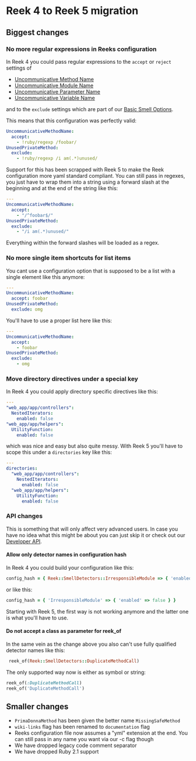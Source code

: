 # Reek 4 to Reek 5 migration

## Biggest changes

### No more regular expressions in Reeks configuration

In Reek 4 you could pass regular expressions to the `accept` or `reject` settings of
 
* [Uncommunicative Method Name](Uncommunicative-Method-Name.md)
* [Uncommunicative Module Name](Uncommunicative-Module-Name.md)
* [Uncommunicative Parameter Name](Uncommunicative-Parameter-Name.md)
* [Uncommunicative Variable Name](Uncommunicative-Variable-Name.md)

and to the `exclude` settings which are part of our [Basic Smell Options](docs/Basic-Smell-Options.md).
 
This means that this configuration was perfectly valid:

```yaml
UncommunicativeMethodName:
  accept:
    - !ruby/regexp /foobar/
UnusedPrivateMethod:
  exclude:
    - !ruby/regexp /i am(.*)unused/  
```

Support for this has been scrapped with Reek 5 to make the Reek configuration more yaml standard compliant.
You can still pass in regexes, you just have to wrap them into a string using a forward slash at the
beginning and at the end of the string like this:

```Yaml
---
UncommunicativeMethodName:
  accept:
    - "/^foobar$/"
UnusedPrivateMethod:
  exclude:
    - "/i am(.*)unused/"  
```

Everything within the forward slashes will be loaded as a regex.

### No more single item shortcuts for list items 

You cant use a configuration option that is supposed to be a list with a single element like this anymore:

```Yaml
---
UncommunicativeMethodName:
  accept: foobar
UnusedPrivateMethod:
  exclude: omg  
```

You'll have to use a proper list here like this:

```Yaml
---
UncommunicativeMethodName:
  accept: 
    - foobar
UnusedPrivateMethod:
  exclude:
    - omg  
```

### Move directory directives under a special key

In Reek 4 you could apply directory specific directives like this:

```Yaml
---
"web_app/app/controllers":
  NestedIterators:
    enabled: false
"web_app/app/helpers":
  UtilityFunction:
    enabled: false
```

which was nice and easy but also quite messy. With Reek 5 you'll have to scope this under a `directories`
key like this:

```Yaml
---
directories:
  "web_app/app/controllers":
    NestedIterators:
      enabled: false
  "web_app/app/helpers":
    UtilityFunction:
      enabled: false
```

### API changes

This is something that will only affect very advanced users. In case you have no idea what this might be about
you can just skip it or check out our [Developer API](docs/API.md).

#### Allow only detector names in configuration hash

In Reek 4 you could build your configuration like this:

```ruby
config_hash = { Reek::SmellDetectors::IrresponsibleModule => { 'enabled' => false } }
```

or like this:

```ruby
config_hash = { 'IrresponsibleModule' => { 'enabled' => false } }
```

Starting with Reek 5, the first way is not working anymore and the latter one is what you'll have to use.

#### Do not accept a class as parameter for reek_of

In the same vein as the change above you also can't use fully qualified detector names like this:

```Ruby
 reek_of(Reek::SmellDetectors::DuplicateMethodCall)
 ```
 
The only supported way now is either as symbol or string:
 
```Ruby
reek_of(:DuplicateMethodCall)
reek_of('DuplicateMethodCall')
```

## Smaller changes

* `PrimaDonnaMethod` has been given the better name `MissingSafeMethod`
* `wiki-links` flag has been renamed to `documentation` flag
* Reeks configuration file now assumes a "yml" extension at the end. You can still pass in any
name you want via our -c flag though
* We have dropped legacy code comment separator
* We have dropped Ruby 2.1 support

